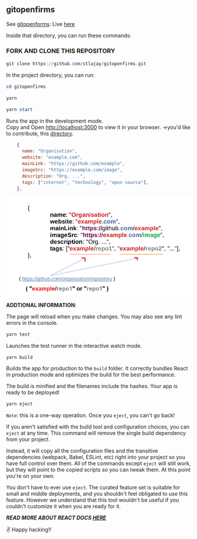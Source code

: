 ## gitopenfirms

See [gitopenforms](https://github.com/stlajay/gitopenfirms):  Live [here](https://gitopenfirms.vercel.app/)

 
Inside that directory, you can run these commands:

### FORK AND CLONE THIS REPOSITORY

```powershell
git clone https://github.com/stlajay/gitopenfirms.git
```

In the project directory, you can run:

```powershell
cd gitopenfirms
```

```powershell
yarn 
```

```powershell
yarn start
```

Runs the app in the development mode.\
Copy and Open [http://localhost:3000](http://localhost:3000) to view it in your browser.
->you'd like to contribute, this [directory](https://github.com/stlajay/gitopenfirms/blob/master/src/components/OrgLists/ListOrgs.js).

```javascript
    {
      name: "Organisation",
      website: "example.com",
      mainLink: "https://github.com/example",
      imageSrc: "https://example.com/image",
      description: "Org. ...",
      tags: ["internet", "technology", "open source"],
    },
```

![alt text](https://github.com/stlajay/gitopenfirms/blob/master/public/repo.png)


**ADDTIONAL INFORMATION**: 

The page will reload when you make changes.
You may also see any lint errors in the console.

```bash
yarn test
```
Launches the test runner in the interactive watch mode.

```bash
yarn build
```

Builds the app for production to the `build` folder.
It correctly bundles React in production mode and optimizes the build for the best performance.

The build is minified and the filenames include the hashes.
Your app is ready to be deployed!

```bash
yarn eject
```

`Note`: this is a one-way operation. Once you `eject`, you can't go back!

If you aren't satisfied with the build tool and configuration choices, you can `eject` at any time. This command will remove the single build dependency from your project.

Instead, it will copy all the configuration files and the transitive dependencies (webpack, Babel, ESLint, etc) right into your project so you have full control over them. All of the commands except `eject` will still work, but they will point to the copied scripts so you can tweak them. At this point you're on your own.

You don't have to ever use `eject`. The curated feature set is suitable for small and middle deployments, and you shouldn't feel obligated to use this feature. However we understand that this tool wouldn't be useful if you couldn't customize it when you are ready for it.

***READ MORE ABOUT REACT DOCS [HERE](https://facebook.github.io/create-react-app/docs)***

✌️ Happy hacking!!